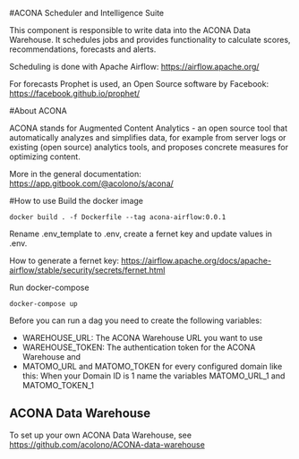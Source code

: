 #ACONA Scheduler and Intelligence Suite

This component is responsible to write data into the ACONA Data Warehouse. It schedules jobs and provides functionality 
to calculate scores, recommendations, forecasts and alerts.

Scheduling is done with Apache Airflow: https://airflow.apache.org/

For forecasts Prophet is used, an Open Source software by Facebook: https://facebook.github.io/prophet/

#About ACONA

ACONA stands for Augmented Content Analytics - an open source tool that automatically analyzes and simplifies data, for example from server logs or existing (open source) analytics tools, and proposes concrete measures for optimizing content.

More in the general documentation: https://app.gitbook.com/@acolono/s/acona/

#How to use
Build the docker image
```
docker build . -f Dockerfile --tag acona-airflow:0.0.1
```
Rename .env_template to .env, create a fernet key and update values in .env.

How to generate a fernet key: https://airflow.apache.org/docs/apache-airflow/stable/security/secrets/fernet.html

Run docker-compose
```
docker-compose up
```

Before you can run a dag you need to create the following variables:
- WAREHOUSE_URL: The ACONA Warehouse URL you want to use
- WAREHOUSE_TOKEN: The authentication token for the ACONA Warehouse
and 
- MATOMO_URL and MATOMO_TOKEN for every configured domain like this:
When your Domain ID is 1 name the variables MATOMO_URL_1 and MATOMO_TOKEN_1

## ACONA Data Warehouse
To set up your own ACONA Data Warehouse, see https://github.com/acolono/ACONA-data-warehouse 



